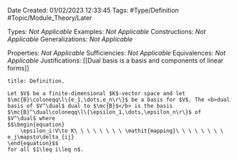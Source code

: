 <div class="topSpace"></div>

Date Created: 01/02/2023 12:33:45
Tags: #Type/Definition #Topic/Module_Theory/Later

Types: <i>Not Applicable</i>
Examples: <i>Not Applicable</i>
Constructions: <i>Not Applicable</i>
Generalizations: <i>Not Applicable</i>

Properties: <i>Not Applicable</i>
Sufficiencies: <i>Not Applicable</i>
Equivalences: <i>Not Applicable</i>
Justifications: [[Dual basis is a basis and components of linear forms]]

``` ad-Definition
title: Definition.

Let $V$ be a finite-dimensional $K$-vector space and let $\mc{B}\coloneqq\l\{e_1,\dots,e_n\r\}$ be a basis for $V$. The <b>dual basis of $V^\dual$ dual to $\mc{B}$</b> is the basis $\mc{B}^\dual\coloneqq\l\{\epsilon_1,\dots,\epsilon_n\r\}$ of $V^\dual$ where
$$\begin{equation}
    \epsilon_i:V\to K\ \ \ \ \ \ \ \ \mathit{mapping}\ \ \ \ \ \ \ \ e_j\mapsto\delta_{ij}
\end{equation}$$
for all $1\leq i\leq n$.

```
